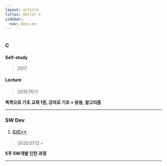 ```yaml
---
layout: article
titles: Hello! C
sidebar:
  nav: docs-en
---
```


<img class="image image--xl" src=""/>



### C

#### Self-study

> 2017 

  

#### Lecture

> 2019.1학기

  

**독학으로 기초 교재 1권, 강의로 기초 + 응용, 알고리즘**

  

  

---

### SW Dev

1. #### [C/C++](https://comento.kr/edu/learn/ITSW/SW%EA%B0%9C%EB%B0%9C-G261)

> 2020.07.12 ~

**5주 SW개발 인턴 과정**

  

  

---